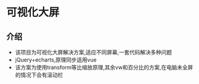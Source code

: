 # 可视化大屏

## 介绍

+ 该项目为可视化大屏解决方案,适应不同屏幕,一套代码解决多种问题
+ jQuery+echarts,原理同步适用vue
+ 该方案为使用transform等比缩放原理,其余vw和百分比的方案,在电脑未全屏的情况下会有滚动栏
